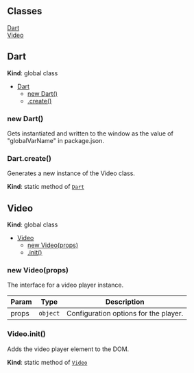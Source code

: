 ## Classes

<dl>
<dt><a href="#Dart">Dart</a></dt>
<dd></dd>
<dt><a href="#Video">Video</a></dt>
<dd></dd>
</dl>

<a name="Dart"></a>

## Dart
**Kind**: global class  

* [Dart](#Dart)
    * [new Dart()](#new_Dart_new)
    * [.create()](#Dart.create)

<a name="new_Dart_new"></a>

### new Dart()
Gets instantiated and written to the window
as the value of "globalVarName" in package.json.

<a name="Dart.create"></a>

### Dart.create()
Generates a new instance of the Video class.

**Kind**: static method of <code>[Dart](#Dart)</code>  
<a name="Video"></a>

## Video
**Kind**: global class  

* [Video](#Video)
    * [new Video(props)](#new_Video_new)
    * [.init()](#Video.init)

<a name="new_Video_new"></a>

### new Video(props)
The interface for a video player instance.


| Param | Type | Description |
| --- | --- | --- |
| props | <code>object</code> | Configuration options for the player. |

<a name="Video.init"></a>

### Video.init()
Adds the video player element to the DOM.

**Kind**: static method of <code>[Video](#Video)</code>  
